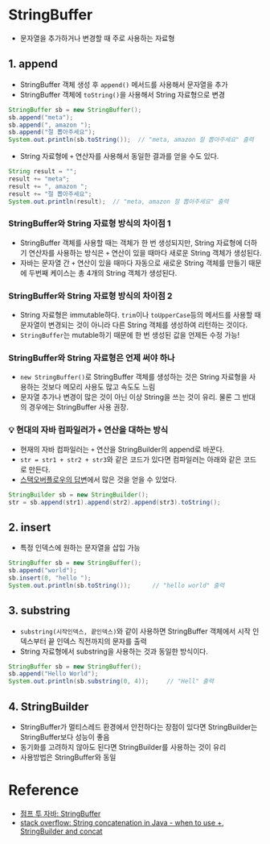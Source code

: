 # StringBuffer

- 문자열을 추가하거나 변경할 때 주로 사용하는 자료형

## 1. append

- StringBuffer 객체 생성 후 `append()` 메서드를 사용해서 문자열을 추가
- StringBuffer 객체에 `toString()`을 사용해서 String 자료형으로 변경

```java
StringBuffer sb = new StringBuffer();
sb.append("meta");
sb.append(", amazon ");
sb.append("절 뽑아주세요");
System.out.println(sb.toString());  // "meta, amazon 절 뽑아주세요" 출력
```

- String 자료형에 `+` 연산자를 사용해서 동일한 결과를 얻을 수도 있다.

```java
String result = "";
result += "meta";
result += ", amazon ";
result += "절 뽑아주세요";
System.out.println(result);  // "meta, amazon 절 뽑아주세요" 출력
```

### StringBuffer와 String 자료형 방식의 차이점 1

- StringBuffer 객체를 사용할 때는 객체가 한 번 생성되지만, String 자료형에 더하기 연산자를 사용하는 방식은 `+` 연산이 있을 때마다 새로운 String 객체가 생성된다.
- 자바는 문자열 간 `+` 연산이 있을 때마다 자동으로 새로운 String 객체를 만들기 때문에 두번째 케이스는 총 4개의 String 객체가 생성된다.

### StringBuffer와 String 자료형 방식의 차이점 2

- String 자료형은 immutable하다. `trim`이나 `toUpperCase`등의 메서드를 사용할 때 문자열이 변경되는 것이 아니라 다른 String 객체를 생성하여 리턴하는 것이다.
- `StringBuffer`는 mutable하기 때문에 한 번 생성된 값을 언제든 수정 가능!

### StringBuffer와 String 자료형은 언제 써야 하나

- `new StringBuffer()`로 StringBuffer 객체를 생성하는 것은 String 자료형을 사용하는 것보다 메모리 사용도 많고 속도도 느림
- 문자열 추가나 변경이 많은 것이 아닌 이상 String을 쓰는 것이 유리. 물론 그 반대의 경우에는 StringBuffer 사용 권장.

### 💡 현대의 자바 컴파일러가 `+` 연산을 대하는 방식

- 현재의 자바 컴파일러는 `+` 연산을 StringBuilder의 append로 바꾼다.
- `str = str1 + str2 + str3`와 같은 코드가 있다면 컴파일러는 아래와 같은 코드로 만든다.
- [스택오버플로우의 답변](https://stackoverflow.com/questions/7817951/string-concatenation-in-java-when-to-use-stringbuilder-and-concat)에서 많은 것을 얻을 수 있었다.

```java
StringBuilder sb = new StringBuilder();
str = sb.append(str1).append(str2).append(str3).toString();
```

## 2. insert

- 특정 인덱스에 원하는 문자열을 삽입 가능

```java
StringBuffer sb = new StringBuffer();
sb.append("world");
sb.insert(0, "hello ");
System.out.println(sb.toString());      // "hello world" 출력
```

## 3. substring

- `substring(시작인덱스, 끝인덱스)`와 같이 사용하면 StringBuffer 객체에서 시작 인덱스부터 끝 인덱스 직전까지의 문자를 출력
- String 자료형에서 substring을 사용하는 것과 동일한 방식이다.

```java
StringBuffer sb = new StringBuffer();
sb.append("Hello World");
System.out.println(sb.substring(0, 4));     // "Hell" 출력
```

## 4. StringBuilder

- StringBuffer가 멀티스레드 환경에서 안전하다는 장점이 있다면 StringBuilder는 StringBuffer보다 성능이 좋음
- 동기화를 고려하지 않아도 된다면 StringBuilder를 사용하는 것이 유리
- 사용방법은 StringBuffer와 동일

# Reference

- [점프 투 자바: StringBuffer](https://wikidocs.net/276)
- [stack overflow: String concatenation in Java - when to use +, StringBuilder and concat](https://stackoverflow.com/questions/7817951/string-concatenation-in-java-when-to-use-stringbuilder-and-concat)